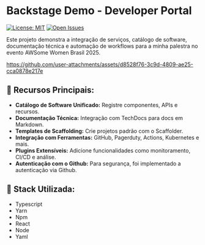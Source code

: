 # Backstage Demo - Developer Portal

[![License: MIT](https://img.shields.io/badge/License-MIT-yellow.svg)](https://opensource.org/licenses/MIT)
[![Open Issues](https://img.shields.io/github/issues/anadevti/backstage-demo)](https://github.com/anadevti/backstage-demo/issues)

Este projeto demonstra a integração de serviços, catálogo de software, documentação técnica e automação de workflows para a minha palestra no evento AWSome Women Brasil 2025.





https://github.com/user-attachments/assets/d8528f76-3c9d-4809-ae25-cca0878e217e





## 📌 Recursos Principais:

- **Catálogo de Software Unificado:** Registre componentes, APIs e recursos.
- **Documentação Técnica:** Integração com TechDocs para docs em Markdown.
- **Templates de Scaffolding:** Crie projetos padrão com o Scaffolder.
- **Integração com Ferramentas:** GitHub, Pagerduty, Actions, Kubernetes e mais.
- **Plugins Extensíveis:** Adicione funcionalidades como monitoramento, CI/CD e análise.
- **Autenticação com o Github:** Para segurança, foi implementado a autenticação via Github.

## 🧐 Stack Utilizada:
- Typescript
- Yarn
- Npm
- React
- Node
- Yaml
